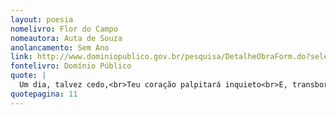 ```yaml
---
layout: poesia
nomelivro: Flor do Campo
nomeautora: Auta de Souza
anolancamento: Sem Ano
link: http://www.dominiopublico.gov.br/pesquisa/DetalheObraForm.do?select_action=&co_obra=81767
fontelivro: Domínio Público
quote: |
  Um dia, talvez cedo,<br>Teu coração palpitará inquieto<br>E, transbordando afeto,<br>Há de afagar um íntimo segredo. 1
quotepagina: 11
---
```

